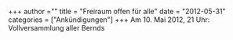 +++
author =""
title = "Freiraum offen für alle"
date = "2012-05-31"
categories = ["Ankündigungen"]
+++
Am 10. Mai 2012, 21 Uhr: Vollversammlung aller Bernds
